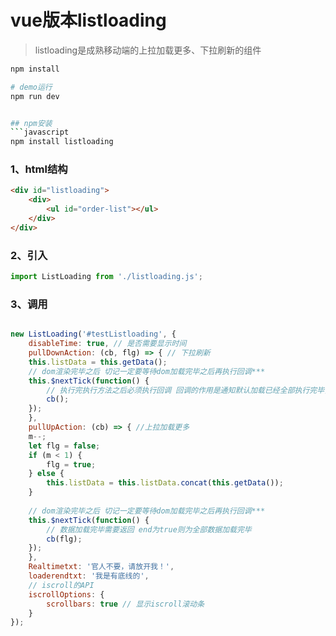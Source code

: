 # vue版本listloading

> listloading是成熟移动端的上拉加载更多、下拉刷新的组件

``` bash
npm install

# demo运行
npm run dev


## npm安装
```javascript
npm install listloading
```

### 1、html结构
```html
<div id="listloading">
    <div>
        <ul id="order-list"></ul>
    </div>
</div>
```

### 2、引入
```javascript
import ListLoading from './listloading.js';
```
### 3、调用
```javascript

new ListLoading('#testListloading', {
    disableTime: true, // 是否需要显示时间
    pullDownAction: (cb, flg) => { // 下拉刷新
    this.listData = this.getData();
    // dom渲染完毕之后 切记一定要等待dom加载完毕之后再执行回调***
    this.$nextTick(function() {
        // 执行完执行方法之后必须执行回调 回调的作用是通知默认加载已经全部执行完毕，程序需要去创建iscroll或者做下拉刷新动作
        cb();
    });
    },
    pullUpAction: (cb) => { //上拉加载更多
    m--;
    let flg = false;
    if (m < 1) {
        flg = true;
    } else {
        this.listData = this.listData.concat(this.getData());
    }
    
    // dom渲染完毕之后 切记一定要等待dom加载完毕之后再执行回调***
    this.$nextTick(function() {
        // 数据加载完毕需要返回 end为true则为全部数据加载完毕
        cb(flg);
    });
    },
    Realtimetxt: '官人不要，请放开我！',
    loaderendtxt: '我是有底线的',
    // iscroll的API
    iscrollOptions: {
        scrollbars: true // 显示iscroll滚动条
    }
});
```